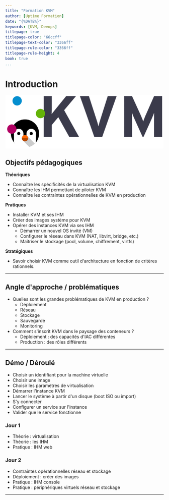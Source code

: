 ```yaml
---
title: "Formation KVM"
author: [Uptime Formation]
date: "{%DATE%}"
keywords: [KVM, Devops]
titlepage: true
titlepage-color: "66ccff"
titlepage-text-color: "3366ff"
titlepage-rule-color: "3366ff"
titlepage-rule-height: 4
book: true
...
```


# Introduction

![](../../static/img/kvm/kvm-logo.png)

## Objectifs pédagogiques

**Théoriques**

- Connaître les spécificités de la virtualisation KVM
- Connaître les IHM permettant de piloter KVM
- Connaître les contraintes opérationnelles de KVM en production

**Pratiques**

- Installer KVM et ses IHM
- Créer des images système pour KVM
- Opérer des instances KVM via ses IHM
  - Démarrer un nouvel OS invité (VM)
  - Configurer le réseau dans KVM (NAT, libvirt, bridge, etc.)
  - Maîtriser le stockage (pool, volume, chiffrement, virtfs)

**Stratégiques**

- Savoir choisir KVM comme outil d'architecture en fonction de critères rationnels.

---

## Angle d'approche / problématiques

* Quelles sont les grandes problématiques de KVM en production ?
  * Déploiement 
  * Réseau
  * Stockage
  * Sauvegarde
  * Monitoring
* Comment s'inscrit KVM dans le paysage des conteneurs ?
  * Déploiement : des capacités d'IAC différentes
  * Production : des rôles différents

---

## Démo / Déroulé 

- Choisir un identifiant pour la machine virtuelle
- Choisir une image 
- Choisir les paramètres de virtualisation  
- Démarrer l'instance KVM  
- Lancer le système à partir d'un disque (boot ISO ou import)  
- S'y connecter 
- Configurer un service sur l'instance
- Valider que le service fonctionne


### Jour 1

- Théorie : virtualisation 
- Théorie : les IHM
- Pratique : IHM web 

### Jour 2

- Contraintes opérationnelles réseau et stockage 
- Déploiement : créer des images  
- Pratique : IHM console 
- Pratique : périphériques virtuels réseau et stockage 

---


